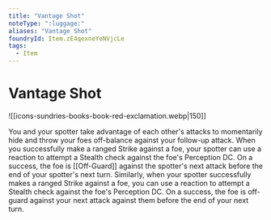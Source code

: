 ```yaml
---
title: "Vantage Shot"
noteType: ":luggage:"
aliases: "Vantage Shot"
foundryId: Item.zE4qexneYoNVjcLe
tags:
  - Item
---
```


# Vantage Shot
![[icons-sundries-books-book-red-exclamation.webp|150]]

You and your spotter take advantage of each other's attacks to momentarily hide and throw your foes off-balance against your follow-up attack. When you successfully make a ranged Strike against a foe, your spotter can use a reaction to attempt a Stealth check against the foe's Perception DC. On a success, the foe is [[Off-Guard]] against the spotter's next attack before the end of your spotter's next turn. Similarly, when your spotter successfully makes a ranged Strike against a foe, you can use a reaction to attempt a Stealth check against the foe's Perception DC. On a success, the foe is off-guard against your next attack against them before the end of your next turn.
